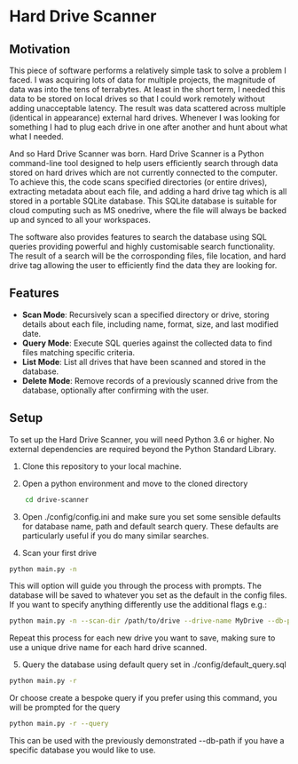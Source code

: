 # Hard Drive Scanner
## Motivation
This piece of software performs a relatively simple task to solve a problem I faced. I was acquiring lots of data for multiple projects, the magnitude of data was into the tens of terrabytes. At least in the short term, I needed this data to be stored on local drives so that I could work remotely without adding unacceptable latency. The result was data scattered across multiple (identical in appearance) external hard drives. Whenever I was looking for something I had to plug each drive in one after another and hunt about what what I needed. 

And so Hard Drive Scanner was born. Hard Drive Scanner is a Python command-line tool designed to help users efficiently search through data stored on hard drives which are not currently connected to the computer. To achieve this, the code scans specified directories (or entire drives), extracting metadata about each file, and adding a hard drive tag which is all stored in a portable SQLite database. This SQLite database is suitable for cloud computing such as MS onedrive, where the file will always be backed up and synced to all your workspaces. 

The software also provides features to search the database using SQL queries providing powerful and highly customisable search functionality. The result of a search will be the corrosponding files, file location, and hard drive tag allowing the user to efficiently find the data they are looking for. 

## Features

- **Scan Mode**: Recursively scan a specified directory or drive, storing details about each file, including name, format, size, and last modified date.
- **Query Mode**: Execute SQL queries against the collected data to find files matching specific criteria.
- **List Mode**: List all drives that have been scanned and stored in the database.
- **Delete Mode**: Remove records of a previously scanned drive from the database, optionally after confirming with the user.

## Setup

To set up the Hard Drive Scanner, you will need Python 3.6 or higher. No external dependencies are required beyond the Python Standard Library.

1. Clone this repository to your local machine.

2. Open a python environment and move to the cloned directory 
```bash
    cd drive-scanner
```

3. Open ./config/config.ini and make sure you set some sensible defaults for database name, path and default search query. These defaults are particularly useful if you do many similar searches.

4. Scan your first drive
```bash
python main.py -n
```

This will option will guide you through the process with prompts. The database will be saved to whatever you set as the default in the config files. If you want to specify anything differently use the additional flags e.g.:

``` bash
python main.py -n --scan-dir /path/to/drive --drive-name MyDrive --db-path /path/to/database.db
```

Repeat this process for each new drive you want to save, making sure to use a unique drive name for each hard drive scanned.

5. Query the database using default query set in ./config/default_query.sql
```bash
python main.py -r
```

Or choose create a bespoke query if you prefer using this command, you will be prompted for the query
```bash
python main.py -r --query
```

This can be used with the previously demonstrated --db-path if you have a specific database you would like to use. 